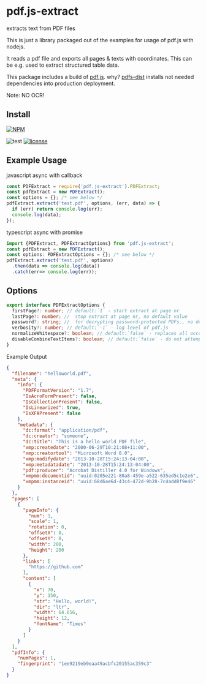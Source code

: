 # pdf.js-extract

extracts text from PDF files

This is just a library packaged out of the examples for usage of pdf.js with nodejs.

It reads a pdf file and exports all pages & texts with coordinates. This can be e.g. used to extract structured table data.

This package includes a build of [pdf.js](https://github.com/mozilla/pdf.js). why? [pdfs-dist](https://github.com/mozilla/pdfjs-dist) installs not needed dependencies into production deployment.

Note: NO OCR!

## Install

[![NPM](https://nodei.co/npm/pdf.js-extract.png?downloads=true&downloadRank=true&stars=true)](https://nodei.co/npm/pdf.js-extract/)

![test](https://github.com/ffalt/pdf.js-extract/workflows/test/badge.svg)
[![license](https://img.shields.io/npm/l/pdf.js-extract.svg)](http://opensource.org/licenses/MIT) 

## Example Usage

javascript async with callback
```javascript
const PDFExtract = require('pdf.js-extract').PDFExtract;
const pdfExtract = new PDFExtract();
const options = {}; /* see below */
pdfExtract.extract('test.pdf', options, (err, data) => {
  if (err) return console.log(err);
  console.log(data);
});
```

typescript async with promise
```typescript
import {PDFExtract, PDFExtractOptions} from 'pdf.js-extract';
const pdfExtract = new PDFExtract();
const options: PDFExtractOptions = {}; /* see below */
pdfExtract.extract('test.pdf', options)
  .then(data => console.log(data))
  .catch(err=> console.log(err));
```

## Options
```typescript
export interface PDFExtractOptions {
  firstPage?: number; // default:`1` - start extract at page nr
  lastPage?: number; //  stop extract at page nr, no default value
  password?: string; //  for decrypting password-protected PDFs., no default value
  verbosity?: number; // default:`-1` - log level of pdf.js
  normalizeWhitespace?: boolean; // default:`false` - replaces all occurrences of whitespace with standard spaces (0x20).
  disableCombineTextItems?: boolean; // default:`false` - do not attempt to combine  same line {@link TextItem}'s.
}
```

Example Output

```json
{
  "filename": "helloworld.pdf",
  "meta": {
    "info": {
      "PDFFormatVersion": "1.7",
      "IsAcroFormPresent": false,
      "IsCollectionPresent": false,
      "IsLinearized": true,
      "IsXFAPresent": false
    },
    "metadata": {
      "dc:format": "application/pdf",
      "dc:creator": "someone",
      "dc:title": "This is a hello world PDF file",
      "xmp:createdate": "2000-06-29T10:21:08+11:00",
      "xmp:creatortool": "Microsoft Word 8.0",
      "xmp:modifydate": "2013-10-28T15:24:13-04:00",
      "xmp:metadatadate": "2013-10-28T15:24:13-04:00",
      "pdf:producer": "Acrobat Distiller 4.0 for Windows",
      "xmpmm:documentid": "uuid:0205e221-80a8-459e-a522-635ed5c1e2e6",
      "xmpmm:instanceid": "uuid:68d6ae6d-43c4-472d-9b28-7c4add8f9e46"
    }
  },
  "pages": [
    {
      "pageInfo": {
        "num": 1,
        "scale": 1,
        "rotation": 0,
        "offsetX": 0,
        "offsetY": 0,
        "width": 200,
        "height": 200
      },
      "links": [
        "https://github.com"
      ],
      "content": [
        {
          "x": 70,
          "y": 150,
          "str": "Hello, world!",
          "dir": "ltr",
          "width": 64.656,
          "height": 12,
          "fontName": "Times"
        }
      ]
    }
  ],
  "pdfInfo": {
    "numPages": 1,
    "fingerprint": "1ee9219eb9eaa49acbfc20155ac359c3"
  }
}
```
